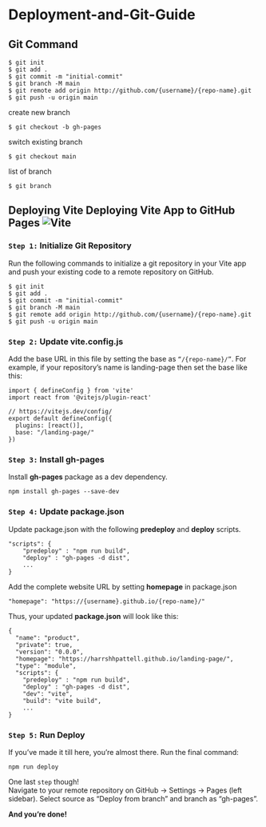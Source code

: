 # Deployment-and-Git-Guide     

## Git Command   
```
$ git init
$ git add .
$ git commit -m "initial-commit"
$ git branch -M main
$ git remote add origin http://github.com/{username}/{repo-name}.git
$ git push -u origin main
```

create new branch    
```
$ git checkout -b gh-pages
```

switch existing branch   
```
$ git checkout main
```

list of branch  
```
$ git branch
```   


## Deploying Vite Deploying Vite App to GitHub Pages ![Vite](https://img.shields.io/badge/vite-%23646CFF.svg?style=for-the-badge&logo=vite&logoColor=white)      

### `Step 1:` **Initialize Git Repository**    
Run the following commands to initialize a git repository in your Vite app and push your existing code to a remote repository on GitHub.
```
$ git init
$ git add .
$ git commit -m "initial-commit"
$ git branch -M main
$ git remote add origin http://github.com/{username}/{repo-name}.git
$ git push -u origin main
```

### `Step 2:` **Update vite.config.js**    
Add the base URL in this file by setting the base as `“/{repo-name}/”`. For example, if your repository’s name is landing-page then set the base like this:    
```
import { defineConfig } from 'vite'
import react from '@vitejs/plugin-react'

// https://vitejs.dev/config/
export default defineConfig({
  plugins: [react()],
  base: "/landing-page/"
})
```

### `Step 3:` **Install gh-pages**    
Install **gh-pages** package as a dev dependency.     
```
npm install gh-pages --save-dev
```

### `Step 4:` **Update package.json**      
Update package.json with the following **predeploy** and **deploy** scripts.
```
"scripts": {
    "predeploy" : "npm run build",
    "deploy" : "gh-pages -d dist",
    ...
}
```
Add the complete website URL by setting **homepage** in package.json    
```
"homepage": "https://{username}.github.io/{repo-name}/"
```
Thus, your updated **package.json** will look like this:  
```
{
  "name": "product",
  "private": true,
  "version": "0.0.0",
  "homepage": "https://harrshhpattell.github.io/landing-page/",
  "type": "module",
  "scripts": {
    "predeploy" : "npm run build",
    "deploy" : "gh-pages -d dist",
    "dev": "vite",
    "build": "vite build",
    ...
}
```

### `Step 5:` **Run Deploy**    
If you’ve made it till here, you’re almost there. Run the final command:     
```
npm run deploy
```

One last `step` though!     
Navigate to your remote repository on GitHub -> Settings -> Pages (left sidebar). Select source as “Deploy from branch” and branch as “gh-pages”.

**And you’re done!**
